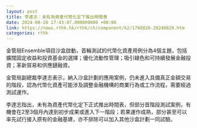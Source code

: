 ```yaml
---
layout: post
title: 李達志：未有為資產代幣化定下推出時間表
date: 2024-08-28 17:43:07.000000000 +08:00
link: https://news.rthk.hk/rthk/ch/component/k2/1768020-20240828.htm
categories: rthk
---
```


金管局Ensemble項目沙盒啟動，首輪測試的代幣化資產用例分為4個主題，包括擴闊固定收益和投資基金的選擇；優化流動性管理；吸引綠色和可持續發展金融投資；革新貿易和供應鏈融資。

金管局副總裁李達志表示，納入沙盒計劃的應用案例，仍未進入具備真正金額交易的階段，認為代幣化資產可能涉及調整金融機構的商業行為或工作流程，需要經過測試運作。

李達志指出，未有為資產代幣化定下正式推出時間表，但部分首階段測試案例，有機會在2至3個月內達到初步成果或進入下一階段；若果運作成熟，部分甚至可以率先試行接入原有的金融基建，亦不排除可以加入其他沙盒計劃一同試驗。
